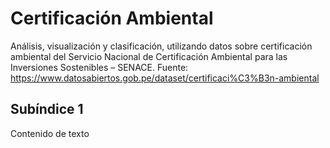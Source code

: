 # Certificación Ambiental
Análisis, visualización y clasificación, utilizando datos sobre certificación ambiental del Servicio Nacional de Certificación Ambiental para las Inversiones Sostenibles – SENACE. Fuente: https://www.datosabiertos.gob.pe/dataset/certificaci%C3%B3n-ambiental

## Subíndice 1
Contenido de texto
